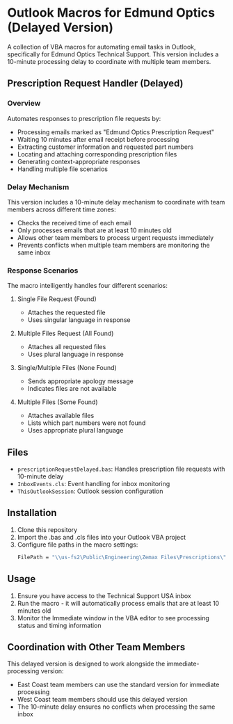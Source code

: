 # Outlook Macros for Edmund Optics (Delayed Version)

A collection of VBA macros for automating email tasks in Outlook, specifically for Edmund Optics Technical Support. This version includes a 10-minute processing delay to coordinate with multiple team members.

## Prescription Request Handler (Delayed)

### Overview
Automates responses to prescription file requests by:
- Processing emails marked as "Edmund Optics Prescription Request"
- Waiting 10 minutes after email receipt before processing
- Extracting customer information and requested part numbers
- Locating and attaching corresponding prescription files
- Generating context-appropriate responses
- Handling multiple file scenarios

### Delay Mechanism
This version includes a 10-minute delay mechanism to coordinate with team members across different time zones:
- Checks the received time of each email
- Only processes emails that are at least 10 minutes old
- Allows other team members to process urgent requests immediately
- Prevents conflicts when multiple team members are monitoring the same inbox

### Response Scenarios
The macro intelligently handles four different scenarios:

1. Single File Request (Found)
   - Attaches the requested file
   - Uses singular language in response

2. Multiple Files Request (All Found)
   - Attaches all requested files
   - Uses plural language in response

3. Single/Multiple Files (None Found)
   - Sends appropriate apology message
   - Indicates files are not available

4. Multiple Files (Some Found)
   - Attaches available files
   - Lists which part numbers were not found
   - Uses appropriate plural language

## Files
- `prescriptionRequestDelayed.bas`: Handles prescription file requests with 10-minute delay
- `InboxEvents.cls`: Event handling for inbox monitoring
- `ThisOutlookSession`: Outlook session configuration

## Installation
1. Clone this repository
2. Import the .bas and .cls files into your Outlook VBA project
3. Configure file paths in the macro settings:
   ```vb
   FilePath = "\\us-fs2\Public\Engineering\Zemax Files\Prescriptions\"
   ```

## Usage
1. Ensure you have access to the Technical Support USA inbox
2. Run the macro - it will automatically process emails that are at least 10 minutes old
3. Monitor the Immediate window in the VBA editor to see processing status and timing information

## Coordination with Other Team Members
This delayed version is designed to work alongside the immediate-processing version:
- East Coast team members can use the standard version for immediate processing
- West Coast team members should use this delayed version
- The 10-minute delay ensures no conflicts when processing the same inbox